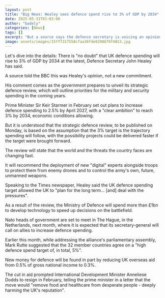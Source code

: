 ```yaml
---
layout: post
title: "Big News: Healey sees defence spend rise to 3% of GDP by 2034"
date: 2025-05-31T01:03:00
author: "badely"
categories: [News]
tags: []
excerpt: "But a source says the defence secretary is voicing an opinion, not announcing a new commitment."
image: assets/images/15fff317558cfaa36fde8290879f4813.jpg
---
```


Let's dive into the details: There is "no doubt" that UK defence spending will rise to 3% of GDP by 2034 at the latest, Defence Secretary John Healey has said.

A source told the BBC this was Healey's opinion, not a new commitment. 

His comment comes as the government prepares to unveil its strategic defence review, which will outline priorities for the military and security spending in the coming years.

Prime Minister Sir Keir Starmer in February set out plans to increase defence spending to 2.5% by April 2027, with a "clear ambition" to reach 3% by 2034, economic conditions allowing.

But it is understood that the strategic defence review, to be published on Monday, is based on the assumption that the 3% target is the trajectory spending will follow, with the possibility projects could be delivered faster if the target were brought forward.

The review will state that the world and the threats the country faces are changing fast. 

It will recommend the deployment of new "digital" experts alongside troops to protect them from enemy drones and to control the army's own, future, unmanned weapons.

Speaking to the Times newspaper, Healey said the UK defence spending target allowed the UK to "plan for the long term... [and] deal with the pressures".

As a result of the review, the Ministry of Defence will spend more than £1bn to develop technology to speed up decisions on the battlefield.

Nato heads of government are set to meet in The Hague, in the Netherlands, next month, where it is expected that its secretary-general will call on allies to increase defence spending.

Earlier this month, while addressing the alliance's parliamentary assembly, Mark Rutte suggested that the 32 member countries agree on a "high defence spend target of, in total, 5%".

New money for defence will be found in part by reducing UK overseas aid from 0.5% of gross national income to 0.3%.

The cut in aid prompted International Development Minister Anneliese Dodds to resign in February, telling the prime minister in a letter that the move would "remove food and healthcare from desperate people - deeply harming the UK's reputation".

